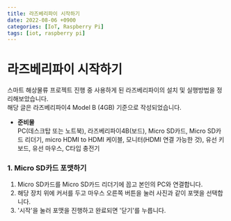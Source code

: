 ```yaml
---
title: 라즈베리파이 시작하기
date: 2022-08-06 +0900
categories: [IoT, Raspberry Pi]
tags: [iot, raspberry pi]
---
```


# 라즈베리파이 시작하기  
스마트 해상물류 프로젝트 진행 중 사용하게 된 라즈베리파이의 설치 및 실행방법을 정리해보았습니다.  
해당 글은 라즈베리파이4 Model B (4GB) 기준으로 작성되었습니다.
  
- **준비물**  
PC(데스크탑 또는 노트북), 라즈베리파이4B(보드), Micro SD카드, Micro SD카드 리더기,  micro HDMI to HDMI 케이블, 모니터(HDMI 연결 가능한 것), 유선 키보드, 유선 마우스, C타입 충전기   
  
### 1. Micro SD카드 포맷하기
1. Micro SD카드를 Micro SD카드 리더기에 꼽고 본인의 PC와 연결합니다.
2. 해당 장치 위에 커서를 두고 마우스 오른쪽 버튼을 눌러 사진과 같이 포맷을 선택합니다.
3. '시작'을 눌러 포맷을 진행하고 완료되면 '닫기'를 누릅니다.